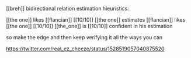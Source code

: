 [[breh]] bidirectional relation estimation hieuristics:

[[the one]] likes [[flancian]] [[10/10]]
[[the one]] estimates [[flancian]] likes [[the one]] [[10/10]]
[[the_one]] is [[10/10]] confident in his estimation

so make the edge and then keep verifying it all the ways you can

https://twitter.com/real_ez_cheeze/status/1528519057040875520